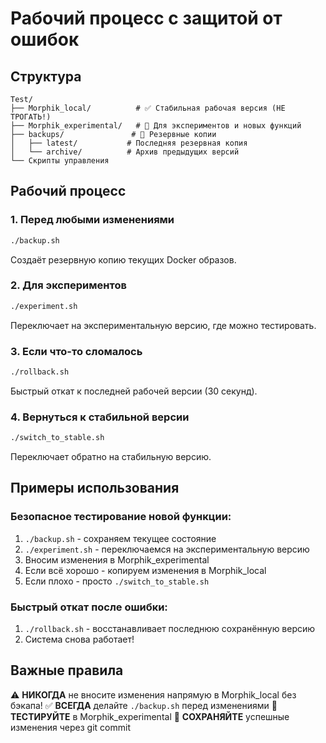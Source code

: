 # Рабочий процесс с защитой от ошибок

## Структура

```
Test/
├── Morphik_local/          # ✅ Стабильная рабочая версия (НЕ ТРОГАТЬ!)
├── Morphik_experimental/   # 🧪 Для экспериментов и новых функций
├── backups/               # 💾 Резервные копии
│   ├── latest/           # Последняя резервная копия
│   └── archive/          # Архив предыдущих версий
└── Скрипты управления

```

## Рабочий процесс

### 1. Перед любыми изменениями
```bash
./backup.sh
```
Создаёт резервную копию текущих Docker образов.

### 2. Для экспериментов
```bash
./experiment.sh
```
Переключает на экспериментальную версию, где можно тестировать.

### 3. Если что-то сломалось
```bash
./rollback.sh
```
Быстрый откат к последней рабочей версии (30 секунд).

### 4. Вернуться к стабильной версии
```bash
./switch_to_stable.sh
```
Переключает обратно на стабильную версию.

## Примеры использования

### Безопасное тестирование новой функции:
1. `./backup.sh` - сохраняем текущее состояние
2. `./experiment.sh` - переключаемся на экспериментальную версию
3. Вносим изменения в Morphik_experimental
4. Если всё хорошо - копируем изменения в Morphik_local
5. Если плохо - просто `./switch_to_stable.sh`

### Быстрый откат после ошибки:
1. `./rollback.sh` - восстанавливает последнюю сохранённую версию
2. Система снова работает!

## Важные правила

⚠️ **НИКОГДА** не вносите изменения напрямую в Morphik_local без бэкапа!
✅ **ВСЕГДА** делайте `./backup.sh` перед изменениями
🧪 **ТЕСТИРУЙТЕ** в Morphik_experimental
💾 **СОХРАНЯЙТЕ** успешные изменения через git commit